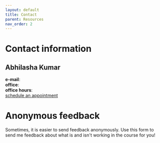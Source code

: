 ```yaml
---
layout: default
title: Contact
parent: Resources
nav_order: 2
---
```


# Contact information

## Abhilasha Kumar
**e-mail**: <br>
**office**:<br>
**office hours**: <br>
[schedule an appointment]()

# Anonymous feedback

Sometimes, it is easier to send feedback anonymously. Use this form to send me feedback about what is and isn't working in the course for you!
